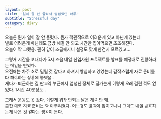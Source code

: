 ```yaml
---
layout: post
title: "일이 잘 안 풀려서 답답했던 하루"
subtitle: "Stressful day"
category: diary
---
```


오늘은 뭔가 일이 잘 안 풀렸다. 뭔가 객관적으로 어려운게 있고 아닌게 있는데<br>
별로 어려운게 아닌데도 금방 해결 안 되고 시간만 잡아먹으면 초조해진다.<br>
오늘이 딱 그랬음. 괜히 맘이 조급해지니 설정도 맞게 한건지 모르겠고...<br>

그렇게 시간을 보내다가 5시 즈음 내일 신입사원 프로젝트를 발표를 예정대로 진행하라는 메일을 받았다.<br>
오전에는 차주 초로 밀릴 것 같다고 하셔서 방심하고 있었는데 갑작스럽게 자료 준비를 다 해야하는 상황에 놓였음..<br>
게다가 퇴근하는 길 판교역 부근에서 엄청난 정체로 집가는게 이렇게 오래 걸린 적도 없었다. 1시간 40분정도..

그래서 운동도 못 갔다. 이렇게 뭐가 안되는 날은 계속 안 돼.<br>
급한 대로 자료 준비는 막 마무리했다. 어느정도 윤곽이 잡히고나니 그래도 내일 발표하는게 나은 것 같다는 생각이 든다.